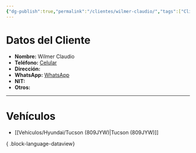 ```yaml
---
{"dg-publish":true,"permalink":"/clientes/wilmer-claudio/","tags":["Cliente"]}
---
```



# Datos del Cliente 
- **Nombre:** Wilmer Claudio 
- **Teléfono:** <a href="tel:">Celular</a>
- **Dirección:** 
- **WhatsApp:** <a href="http://wa.me/502">WhatsApp</a>
- **NIT:** 
- **Otros:** 

---

# Vehículos 

- [[Vehículos/Hyundai/Tucson (809JYW)\|Tucson (809JYW)]]

{ .block-language-dataview} 

